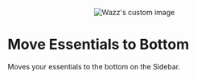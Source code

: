 
<p align="center">
  <img src="https://github.com/user-attachments/assets/0b66b793-f3d9-43c5-80f6-49488aefac2d" alt="Wazz's custom image"/>
</p>

# Move Essentials to Bottom
Moves your essentials to the bottom on the Sidebar.
